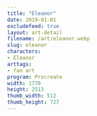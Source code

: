 ```yaml
---
title: "Eleanor"
date: 2019-01-01
excludefeed: true
layout: art-detail
filename: /art/eleanor.webp
slug: eleanor
characters:
- Eleanor
arttags:
- fan art
program: Procreate
width: 1770
height: 2513
thumb_width: 512
thumb_height: 727
---
```

